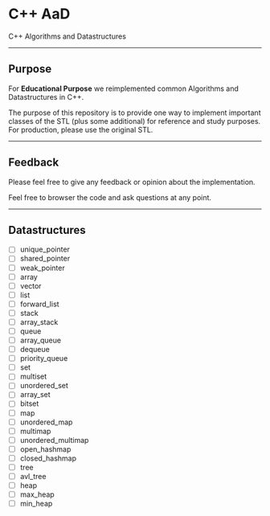 
# C++ AaD
C++ Algorithms and Datastructures

---

## Purpose

For **Educational Purpose** we reimplemented common Algorithms and Datastructures in C++.

The purpose of this repository is to provide one way to implement important classes of the STL (plus some additional) for reference and study purposes. For production, please use the original STL.

---

## Feedback

Please feel free to give any feedback or opinion about the implementation.

Feel free to browser the code and ask questions at any point.

---

## Datastructures

- [ ] unique_pointer
- [ ] shared_pointer
- [ ] weak_pointer
- [ ] array
- [ ] vector
- [ ] list
- [ ] forward_list
- [ ] stack
- [ ] array_stack
- [ ] queue
- [ ] array_queue
- [ ] dequeue
- [ ] priority_queue
- [ ] set
- [ ] multiset
- [ ] unordered_set
- [ ] array_set
- [ ] bitset
- [ ] map
- [ ] unordered_map
- [ ] multimap
- [ ] unordered_multimap
- [ ] open_hashmap
- [ ] closed_hashmap
- [ ] tree
- [ ] avl_tree
- [ ] heap
- [ ] max_heap
- [ ] min_heap
